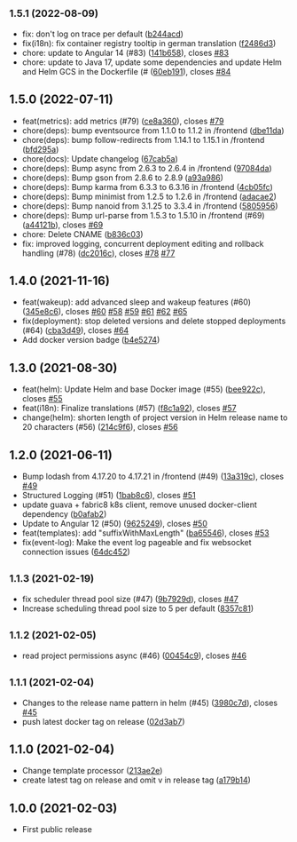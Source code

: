 ## <small>1.5.1 (2022-08-09)</small>

* fix: don't log on trace per default ([b244acd](https://github.com/subshell/o-neko/commit/b244acd))
* fix(i18n): fix container registry tooltip in german translation ([f2486d3](https://github.com/subshell/o-neko/commit/f2486d3))
* chore: update to Angular 14 (#83) ([141b658](https://github.com/subshell/o-neko/commit/141b658)), closes [#83](https://github.com/subshell/o-neko/issues/83)
* chore: update to Java 17, update some dependencies and update Helm and Helm GCS in the Dockerfile (# ([60eb191](https://github.com/subshell/o-neko/commit/60eb191)), closes [#84](https://github.com/subshell/o-neko/issues/84)

## 1.5.0 (2022-07-11)

* feat(metrics): add metrics (#79) ([ce8a360](https://github.com/subshell/o-neko/commit/ce8a360)), closes [#79](https://github.com/subshell/o-neko/issues/79)
* chore(deps): bump eventsource from 1.1.0 to 1.1.2 in /frontend ([dbe11da](https://github.com/subshell/o-neko/commit/dbe11da))
* chore(deps): bump follow-redirects from 1.14.1 to 1.15.1 in /frontend ([bfd295a](https://github.com/subshell/o-neko/commit/bfd295a))
* chore(docs): Update changelog ([67cab5a](https://github.com/subshell/o-neko/commit/67cab5a))
* chore(deps): Bump async from 2.6.3 to 2.6.4 in /frontend ([97084da](https://github.com/subshell/o-neko/commit/97084da))
* chore(deps): Bump gson from 2.8.6 to 2.8.9 ([a93a986](https://github.com/subshell/o-neko/commit/a93a986))
* chore(deps): Bump karma from 6.3.3 to 6.3.16 in /frontend ([4cb05fc](https://github.com/subshell/o-neko/commit/4cb05fc))
* chore(deps): Bump minimist from 1.2.5 to 1.2.6 in /frontend ([adacae2](https://github.com/subshell/o-neko/commit/adacae2))
* chore(deps): Bump nanoid from 3.1.25 to 3.3.4 in /frontend ([5805956](https://github.com/subshell/o-neko/commit/5805956))
* chore(deps): Bump url-parse from 1.5.3 to 1.5.10 in /frontend (#69) ([a44121b](https://github.com/subshell/o-neko/commit/a44121b)), closes [#69](https://github.com/subshell/o-neko/issues/69)
* chore: Delete CNAME ([b836c03](https://github.com/subshell/o-neko/commit/b836c03))
* fix: improved logging, concurrent deployment editing and rollback handling (#78) ([dc2016c](https://github.com/subshell/o-neko/commit/dc2016c)), closes [#78](https://github.com/subshell/o-neko/issues/78) [#77](https://github.com/subshell/o-neko/issues/77)


## 1.4.0 (2021-11-16)

* feat(wakeup): add advanced sleep and wakeup features (#60) ([345e8c6](https://github.com/subshell/o-neko/commit/345e8c6)), closes [#60](https://github.com/subshell/o-neko/issues/60) [#58](https://github.com/subshell/o-neko/issues/58) [#59](https://github.com/subshell/o-neko/issues/59) [#61](https://github.com/subshell/o-neko/issues/61) [#62](https://github.com/subshell/o-neko/issues/62) [#65](https://github.com/subshell/o-neko/issues/65)
* fix(deployment): stop deleted versions and delete stopped deployments (#64) ([cba3d49](https://github.com/subshell/o-neko/commit/cba3d49)), closes [#64](https://github.com/subshell/o-neko/issues/64)
* Add docker version badge ([b4e5274](https://github.com/subshell/o-neko/commit/b4e5274))


## 1.3.0 (2021-08-30)

* feat(helm): Update Helm and base Docker image (#55) ([bee922c](https://github.com/subshell/o-neko/commit/bee922c)), closes [#55](https://github.com/subshell/o-neko/issues/55)
* feat(i18n): Finalize translations (#57) ([f8c1a92](https://github.com/subshell/o-neko/commit/f8c1a92)), closes [#57](https://github.com/subshell/o-neko/issues/57)
* change(helm): shorten length of project version in Helm release name to 20 characters (#56) ([214c9f6](https://github.com/subshell/o-neko/commit/214c9f6)), closes [#56](https://github.com/subshell/o-neko/issues/56)



## 1.2.0 (2021-06-11)

* Bump lodash from 4.17.20 to 4.17.21 in /frontend (#49) ([13a319c](https://github.com/subshell/o-neko/commit/13a319c)), closes [#49](https://github.com/subshell/o-neko/issues/49)
* Structured Logging (#51) ([1bab8c6](https://github.com/subshell/o-neko/commit/1bab8c6)), closes [#51](https://github.com/subshell/o-neko/issues/51)
* update guava + fabric8 k8s client, remove unused docker-client dependency ([b0afab2](https://github.com/subshell/o-neko/commit/b0afab2))
* Update to Angular 12 (#50) ([9625249](https://github.com/subshell/o-neko/commit/9625249)), closes [#50](https://github.com/subshell/o-neko/issues/50)
* feat(templates): add "suffixWithMaxLength" ([ba65546](https://github.com/subshell/o-neko/commit/ba65546)), closes [#53](https://github.com/subshell/o-neko/issues/53)
* fix(event-log): Make the event log pageable and fix websocket connection issues ([64dc452](https://github.com/subshell/o-neko/commit/64dc452))



## <small>1.1.3 (2021-02-19)</small>

* fix scheduler thread pool size (#47) ([9b7929d](https://github.com/subshell/o-neko/commit/9b7929d)), closes [#47](https://github.com/subshell/o-neko/issues/47)
* Increase scheduling thread pool size to 5 per default ([8357c81](https://github.com/subshell/o-neko/commit/8357c81))



## <small>1.1.2 (2021-02-05)</small>

* read project permissions async (#46) ([00454c9](https://github.com/subshell/o-neko/commit/00454c9)), closes [#46](https://github.com/subshell/o-neko/issues/46)



## <small>1.1.1 (2021-02-04)</small>

* Changes to the release name pattern in helm (#45) ([3980c7d](https://github.com/subshell/o-neko/commit/3980c7d)), closes [#45](https://github.com/subshell/o-neko/issues/45)
* push latest docker tag on release ([02d3ab7](https://github.com/subshell/o-neko/commit/02d3ab7))



## 1.1.0 (2021-02-04)

* Change template processor ([213ae2e](https://github.com/subshell/o-neko/commit/213ae2e))
* create latest tag on release and omit v in release tag ([a179b14](https://github.com/subshell/o-neko/commit/a179b14))



## 1.0.0 (2021-02-03)

* First public release
